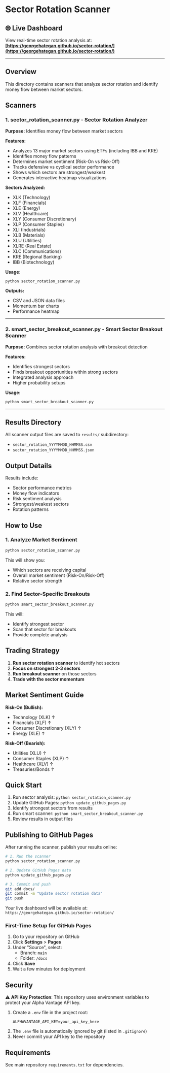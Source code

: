 # Sector Rotation Scanner

## 🌐 Live Dashboard

View real-time sector rotation analysis at:
**[https://georgehategan.github.io/sector-rotation/](https://georgehategan.github.io/sector-rotation/)**

---

## Overview

This directory contains scanners that analyze sector rotation and identify money flow between market sectors.

## Scanners

### 1. **sector_rotation_scanner.py** - Sector Rotation Analyzer
**Purpose:** Identifies money flow between market sectors

**Features:**
- Analyzes 13 major market sectors using ETFs (including IBB and KRE)
- Identifies money flow patterns
- Determines market sentiment (Risk-On vs Risk-Off)
- Tracks defensive vs cyclical sector performance
- Shows which sectors are strongest/weakest
- Generates interactive heatmap visualizations

**Sectors Analyzed:**
- XLK (Technology)
- XLF (Financials)
- XLE (Energy)
- XLV (Healthcare)
- XLY (Consumer Discretionary)
- XLP (Consumer Staples)
- XLI (Industrials)
- XLB (Materials)
- XLU (Utilities)
- XLRE (Real Estate)
- XLC (Communications)
- KRE (Regional Banking)
- IBB (Biotechnology)

**Usage:**
```bash
python sector_rotation_scanner.py
```

**Outputs:**
- CSV and JSON data files
- Momentum bar charts
- Performance heatmap

---

### 2. **smart_sector_breakout_scanner.py** - Smart Sector Breakout Scanner
**Purpose:** Combines sector rotation analysis with breakout detection

**Features:**
- Identifies strongest sectors
- Finds breakout opportunities within strong sectors
- Integrated analysis approach
- Higher probability setups

**Usage:**
```bash
python smart_sector_breakout_scanner.py
```

---

## Results Directory

All scanner output files are saved to `results/` subdirectory:
- `sector_rotation_YYYYMMDD_HHMMSS.csv`
- `sector_rotation_YYYYMMDD_HHMMSS.json`

## Output Details

Results include:
- Sector performance metrics
- Money flow indicators
- Risk sentiment analysis
- Strongest/weakest sectors
- Rotation patterns

## How to Use

### 1. Analyze Market Sentiment
```bash
python sector_rotation_scanner.py
```
This will show you:
- Which sectors are receiving capital
- Overall market sentiment (Risk-On/Risk-Off)
- Relative sector strength

### 2. Find Sector-Specific Breakouts
```bash
python smart_sector_breakout_scanner.py
```
This will:
- Identify strongest sector
- Scan that sector for breakouts
- Provide complete analysis

## Trading Strategy

1. **Run sector rotation scanner** to identify hot sectors
2. **Focus on strongest 2-3 sectors**
3. **Run breakout scanner** on those sectors
4. **Trade with the sector momentum**

## Market Sentiment Guide

**Risk-On (Bullish):**
- Technology (XLK) ↑
- Financials (XLF) ↑
- Consumer Discretionary (XLY) ↑
- Energy (XLE) ↑

**Risk-Off (Bearish):**
- Utilities (XLU) ↑
- Consumer Staples (XLP) ↑
- Healthcare (XLV) ↑
- Treasuries/Bonds ↑

## Quick Start

1. Run sector analysis: `python sector_rotation_scanner.py`
2. Update GitHub Pages: `python update_github_pages.py`
3. Identify strongest sectors from results
4. Run smart scanner: `python smart_sector_breakout_scanner.py`
5. Review results in output files

## Publishing to GitHub Pages

After running the scanner, publish your results online:

```bash
# 1. Run the scanner
python sector_rotation_scanner.py

# 2. Update GitHub Pages data
python update_github_pages.py

# 3. Commit and push
git add docs/
git commit -m "Update sector rotation data"
git push
```

Your live dashboard will be available at: `https://georgehategan.github.io/sector-rotation/`

### First-Time Setup for GitHub Pages

1. Go to your repository on GitHub
2. Click **Settings** > **Pages**
3. Under "Source", select:
   - Branch: `main`
   - Folder: `/docs`
4. Click **Save**
5. Wait a few minutes for deployment

## Security

⚠️ **API Key Protection**: This repository uses environment variables to protect your Alpha Vantage API key.

1. Create a `.env` file in the project root:
   ```
   ALPHAVANTAGE_API_KEY=your_api_key_here
   ```
2. The `.env` file is automatically ignored by git (listed in `.gitignore`)
3. Never commit your API key to the repository

## Requirements

See main repository `requirements.txt` for dependencies.
